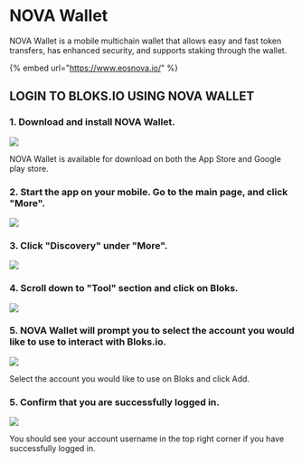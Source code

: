 # NOVA Wallet

NOVA Wallet is a mobile multichain wallet that allows easy and fast token transfers, has enhanced security, and supports staking through the wallet.&#x20;

{% embed url="https://www.eosnova.io/" %}

## LOGIN TO BLOKS.IO USING NOVA WALLET

### 1. Download and install NOVA Wallet.

![](<../../.gitbook/assets/image (233).png>)

NOVA Wallet is available for download on both the App Store and Google play store.

### 2. Start the app on your mobile. Go to the main page, and click "More".

![](<../../.gitbook/assets/image (183).png>)

### 3. Click "Discovery" under "More".

![](<../../.gitbook/assets/image (125).png>)

### 4. Scroll down to "Tool" section and click on Bloks.

![](<../../.gitbook/assets/image (8).png>)

### 5. NOVA Wallet will prompt you to select the account you would like to use to interact with Bloks.io.

![](<../../.gitbook/assets/image (43).png>)

Select the account you would like to use on Bloks and click Add.

### 5. Confirm that you are successfully logged in.

![](<../../.gitbook/assets/image (205).png>)

You should see your account username in the top right corner if you have successfully logged in.
